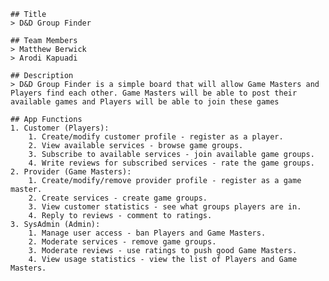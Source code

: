     ## Title
    > D&D Group Finder

    ## Team Members
    > Matthew Berwick
    > Arodi Kapuadi

    ## Description 
    > D&D Group Finder is a simple board that will allow Game Masters and Players find each other. Game Masters will be able to post their available games and Players will be able to join these games

    ## App Functions
    1. Customer (Players):
        1. Create/modify customer profile - register as a player.
        2. View available services - browse game groups.
        3. Subscribe to available services - join available game groups.
        4. Write reviews for subscribed services - rate the game groups.
    2. Provider (Game Masters):
        1. Create/modify/remove provider profile - register as a game master.
        2. Create services - create game groups.
        3. View customer statistics - see what groups players are in.
        4. Reply to reviews - comment to ratings.
    3. SysAdmin (Admin):
        1. Manage user access - ban Players and Game Masters.
        2. Moderate services - remove game groups.
        3. Moderate reviews - use ratings to push good Game Masters.
        4. View usage statistics - view the list of Players and Game Masters.
